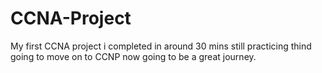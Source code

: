 # CCNA-Project
My first CCNA project i completed in around 30 mins still practicing thind going to move on to CCNP now going to be a great journey.

